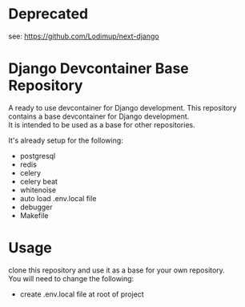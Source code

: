 # Deprecated
see: https://github.com/Lodimup/next-django

# Django Devcontainer Base Repository
A ready to use devcontainer for Django development.
This repository contains a base devcontainer for Django development.  
It is intended to be used as a base for other repositories.  

It's already setup for the following:
- postgresql
- redis
- celery
- celery beat
- whitenoise
- auto load .env.local file
- debugger
- Makefile

# Usage
clone this repository and use it as a base for your own repository.  
You will need to change the following:  
- create .env.local file at root of project
